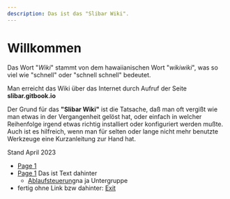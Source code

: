 ```yaml
---
description: Das ist das "Slibar Wiki".
---
```


# Willkommen

Das Wort "_Wiki_" stammt von dem hawaiianischen Wort "_wikiwiki_", was so viel wie "schnell" oder "schnell schnell" bedeutet.&#x20;

Man erreicht das Wiki über das Internet durch Aufruf der Seite **slibar.gitbook.io**

Der Grund für das **"Slibar Wiki"** ist die Tatsache, daß man oft vergißt wie man etwas in der Vergangenheit gelöst hat, oder einfach in welcher Reihenfolge irgend etwas richtig installiert oder konfiguriert werden mußte. Auch ist es hilfreich, wenn man für selten oder lange nicht mehr benutzte Werkzeuge eine Kurzanleitung zur Hand hat.

Stand April 2023

* [Page 1](http://localhost:5000/s/0ag80rNRts0sER0GSIwc/ "mention")
* [Page 1](http://localhost:5000/s/WJOfbckALi4ugKAV5ZN1/page-1 "mention") Das ist Text dahinter
  * [Ablaufsteuerung](http://localhost:5000/s/WJOfbckALi4ugKAV5ZN1/page-1#ablaufsteuerung "mention")na ja Untergruppe
* fertig ohne Link bzw dahinter: [Exit](http://localhost:5000/s/WJOfbckALi4ugKAV5ZN1/page-1#exit "mention")
